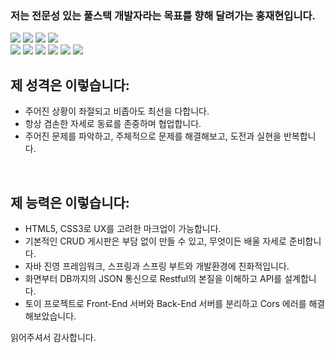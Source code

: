 ### 저는 전문성 있는 풀스택 개발자라는 목표를 향해 달려가는 홍재현입니다.
<div>
  <img src="https://img.shields.io/badge/-HTML5-E34F26?style=flat&logo=HTML5"/>
  <img src="https://img.shields.io/badge/-CSS3-1572B6?style=flat&logo=CSS3"/>
  <img src="https://img.shields.io/badge/-Javascript ES6-FF7800?style=flat&logo=Javascript"/>
  <img src="https://img.shields.io/badge/-jQuery-0769AD?style=flat&logo=jQuery"/>
  <br/>
  <img src="https://img.shields.io/badge/-Java-1E8CBE?style=flat&logo=Java"/>
  <img src="https://img.shields.io/badge/-Spring-6DB33F?style=flat&logo=Spring"/>
  <img src="https://img.shields.io/badge/-Oracle-F80000?style=flat&logo=Oracle"/>
  <img src="https://img.shields.io/badge/-MariaDB-003545?style=flat&logo=MariaDB"/>
  <img src="https://img.shields.io/badge/-NGINX-009639?style=flat&logo=NGINX"/>
  <img src="https://img.shields.io/badge/-Apache-D22128?style=flat&logo=Apache"/>


<br>
</div>

  ## 제 성격은 이렇습니다:
- 주어진 상황이 좌절되고 비좁아도 최선을 다합니다.
- 항상 겸손한 자세로 동료를 존중하며 협업합니다.
- 주어진 문제를 파악하고, 주체적으로 문제를 해결해보고, 도전과 실현을 반복합니다.
<br/>


  ## 제 능력은 이렇습니다:
- HTML5, CSS3로 UX를 고려한 마크업이 가능합니다.
- 기본적인 CRUD 게시판은 부담 없이 만들 수 있고, 무엇이든 배울 자세로 준비합니다.
- 자바 진영 프레임워크, 스프링과 스프링 부트와 개발환경에 친화적입니다.
- 화면부터 DB까지의 JSON 통신으로 Restful의 본질을 이해하고 API를 설계합니다.
- 토이 프로젝트로 Front-End 서버와 Back-End 서버를 분리하고 Cors 에러를 해결해보았습니다.


읽어주셔서 감사합니다.

